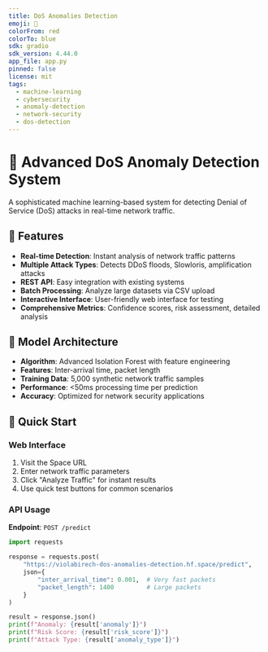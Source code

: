 ```yaml
---
title: DoS Anomalies Detection
emoji: 🚀
colorFrom: red
colorTo: blue
sdk: gradio
sdk_version: 4.44.0
app_file: app.py
pinned: false
license: mit
tags:
  - machine-learning
  - cybersecurity
  - anomaly-detection
  - network-security
  - dos-detection
---
```


# 🚀 Advanced DoS Anomaly Detection System

A sophisticated machine learning-based system for detecting Denial of Service (DoS) attacks in real-time network traffic.

## 🌟 Features

- **Real-time Detection**: Instant analysis of network traffic patterns
- **Multiple Attack Types**: Detects DDoS floods, Slowloris, amplification attacks
- **REST API**: Easy integration with existing systems
- **Batch Processing**: Analyze large datasets via CSV upload
- **Interactive Interface**: User-friendly web interface for testing
- **Comprehensive Metrics**: Confidence scores, risk assessment, detailed analysis

## 🔧 Model Architecture

- **Algorithm**: Advanced Isolation Forest with feature engineering
- **Features**: Inter-arrival time, packet length
- **Training Data**: 5,000 synthetic network traffic samples
- **Performance**: <50ms processing time per prediction
- **Accuracy**: Optimized for network security applications

## 🚀 Quick Start

### Web Interface
1. Visit the Space URL
2. Enter network traffic parameters
3. Click "Analyze Traffic" for instant results
4. Use quick test buttons for common scenarios

### API Usage

**Endpoint**: `POST /predict`

```python
import requests

response = requests.post(
    "https://violabirech-dos-anomalies-detection.hf.space/predict",
    json={
        "inter_arrival_time": 0.001,  # Very fast packets
        "packet_length": 1400         # Large packets
    }
)

result = response.json()
print(f"Anomaly: {result['anomaly']}")
print(f"Risk Score: {result['risk_score']}")
print(f"Attack Type: {result['anomaly_type']}")
